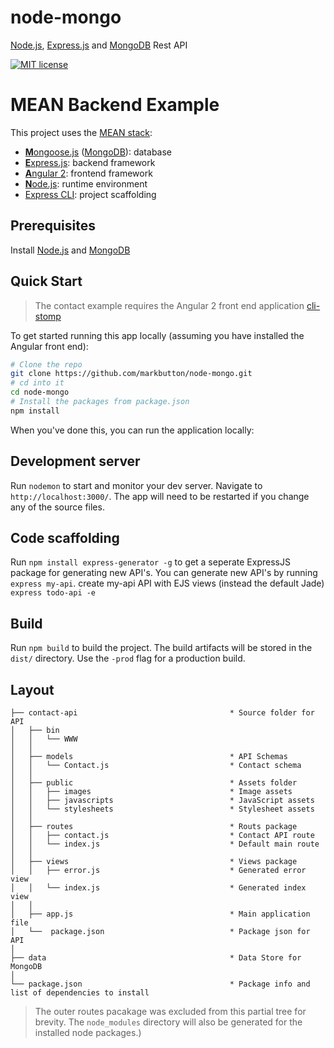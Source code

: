 # node-mongo
[Node.js](https://github.com/nodejs/node), [Express.js](https://github.com/expressjs/express) and [MongoDB](https://github.com/mongodb/mongo) Rest API 

[![MIT license](http://img.shields.io/badge/license-MIT-lightgrey.svg)](http://opensource.org/licenses/MIT)

# MEAN Backend Example

This project uses the [MEAN stack](https://en.wikipedia.org/wiki/MEAN_(software_bundle)):
* [**M**ongoose.js](http://www.mongoosejs.com) ([MongoDB](https://www.mongodb.com)): database
* [**E**xpress.js](http://expressjs.com): backend framework
* [**A**ngular 2](https://angular.io): frontend framework
* [**N**ode.js](https://nodejs.org): runtime environment
* [Express CLI](https://expressjs.com/en/starter/generator.html): project scaffolding

## Prerequisites
Install [Node.js](https://nodejs.org) and [MongoDB](https://www.mongodb.com)

## Quick Start 
 
> The contact example requires the Angular 2 front end application [cli-stomp](https://github.com/markbutton/cli_stomp)

To get started running this app locally (assuming you have installed the Angular front end):

```bash
# Clone the repo
git clone https://github.com/markbutton/node-mongo.git
# cd into it
cd node-mongo
# Install the packages from package.json
npm install
```

When you've done this, you can run the application locally:

## Development server
Run `nodemon` to start and monitor your dev server. Navigate to `http://localhost:3000/`. 
The app will need to be restarted if you change any of the source files.

## Code scaffolding

Run `npm install express-generator -g` to get a seperate ExpressJS package for generating new API's.
You can generate new API's by running `express my-api`. create my-api API with EJS views (instead the default Jade)
`express todo-api -e`

## Build

Run `npm build` to build the project. The build artifacts will be stored in the `dist/` directory. Use the `-prod` flag for a production build.

## Layout

```
├── contact-api                                  * Source folder for API
│   ├── bin                                      
│   │   └── WWW                                  
│   │
│   ├── models                                   * API Schemas
│   │   └── Contact.js                           * Contact schema
│   │
│   ├── public                                   * Assets folder
│   │   ├── images                               * Image assets
│   │   ├── javascripts                          * JavaScript assets
│   │   └── stylesheets                          * Stylesheet assets
│   │
│   ├── routes                                   * Routs package
│   │   ├── contact.js                           * Contact API route
│   │   └── index.js                             * Default main route
│   │
│   ├── views                                    * Views package
│   │   ├── error.js                             * Generated error view
│   │   └── index.js                             * Generated index view
│   │
│   ├── app.js                                   * Main application file
│   └──  package.json                            * Package json for API 
│
├── data                                         * Data Store for MongoDB
│
└── package.json                                 * Package info and list of dependencies to install
```

> The outer routes pacakage was excluded from this partial tree for brevity. The `node_modules` 
directory will also be generated for the installed node packages.)
